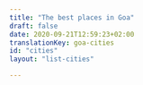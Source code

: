 ```yaml
---
title: "The best places in Goa"
draft: false
date: 2020-09-21T12:59:23+02:00
translationKey: goa-cities
id: "cities"
layout: "list-cities"

---
```

